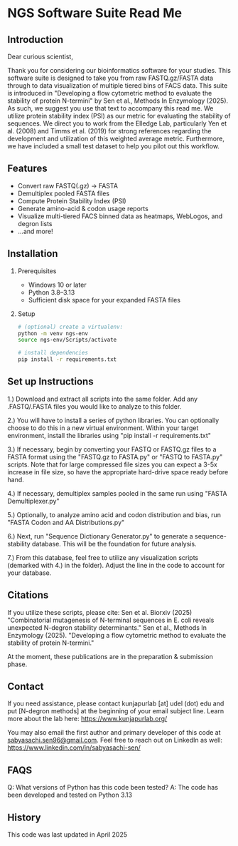 # NGS Software Suite Read Me


## Introduction
Dear curious scientist,

Thank you for considering our bioinformatics software for your studies. This software suite is designed to take you from raw FASTQ.gz/FASTA data through to data visualization of multiple tiered bins of FACS data. This suite is introduced in "Developing a flow cytometric method to evaluate the stability of protein N-termini" by Sen et al., Methods In Enzymology (2025). As such, we suggest you use that text to accompany this read me. We utilize protein stability index (PSI) as our metric for evaluating the stability of sequences. We direct you to work from the Elledge Lab, particularly Yen et al. (2008) and Timms et al. (2019) for strong references regarding the development and utilization of this weighted average metric. Furthermore, we have included a small test dataset to help you pilot out this workflow.


## Features
- Convert raw FASTQ(.gz) → FASTA  
- Demultiplex pooled FASTA files  
- Compute Protein Stability Index (PSI)  
- Generate amino-acid & codon usage reports  
- Visualize multi-tiered FACS binned data as heatmaps, WebLogos, and degron lists  
- …and more!

## Installation
1. Prerequisites
   - Windows 10 or later  
   - Python 3.8–3.13  
   - Sufficient disk space for your expanded FASTA files

2. Setup  
   ```bash
   # (optional) create a virtualenv:
   python -m venv ngs-env
   source ngs-env/Scripts/activate

   # install dependencies
   pip install -r requirements.txt

## Set up Instructions
1.) Download and extract all scripts into the same folder. Add any .FASTQ/.FASTA files you would like to analyze to this folder.

2.) You will have to install a series of python libraries. You can optionally choose to do this in a new virtual environment. Within your target environment, install the libraries using "pip install -r requirements.txt"

3.) If necessary, begin by converting your FASTQ or FASTQ.gz files to a FASTA format using the "FASTQ.gz to FASTA.py" or "FASTQ to FASTA.py" scripts. Note that for large 
compressed file sizes you can expect a 3-5x increase in file size, so have the appropriate hard-drive space ready before hand.

4.) If necessary, demultiplex samples pooled in the same run using "FASTA Demultiplexer.py"

5.) Optionally, to analyze amino acid and codon distribution and bias, run "FASTA Codon and AA Distributions.py" 

6.) Next, run "Sequence Dictionary Generator.py" to generate a sequence-stability database. This will be the foundation for future analysis.

7.) From this database, feel free to utilize any visualization scripts (demarked with 4.) in the folder). Adjust the line in the code to account for your database.

## Citations
If you utilize these scripts, please cite:
Sen et al. Biorxiv (2025) "Combinatorial mutagenesis of N-terminal sequences in E. coli reveals unexpected N-degron stability determinants." 
Sen et al., Methods In Enzymology (2025). "Developing a flow cytometric method to evaluate the stability of protein N-termini."

At the moment, these publications are in the preparation & submission phase.

## Contact
If you need assistance, please contact kunjapurlab [at] udel (dot) edu and put [N-degron methods] at the beginning of your email subject line. Learn more about the lab here: https://www.kunjapurlab.org/ 

You may also email the first author and primary developer of this code at sabyasachi.sen96@gmail.com. Feel free to reach out on LinkedIn as well: https://www.linkedin.com/in/sabyasachi-sen/ 

## FAQS 
Q: What versions of Python has this code been tested?
A: The code has been developed and tested on Python 3.13

## History
This code was last updated in April 2025
